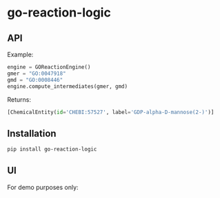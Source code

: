 # go-reaction-logic

## API

Example:

```python
engine = GOReactionEngine()
gmer = "GO:0047918"
gmd = "GO:0008446"
engine.compute_intermediates(gmer, gmd)
```

Returns:

```python
[ChemicalEntity(id='CHEBI:57527', label='GDP-alpha-D-mannose(2-)')]
```

## Installation

```bash
pip install go-reaction-logic
```

## UI

For demo purposes only: